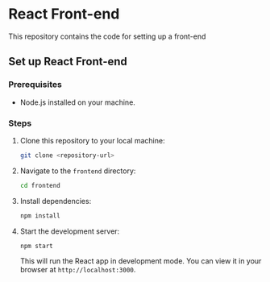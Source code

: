 # React Front-end 

This repository contains the code for setting up a front-end 

## Set up React Front-end

### Prerequisites
- Node.js installed on your machine.

### Steps
1. Clone this repository to your local machine:

    ```bash
    git clone <repository-url>
    ```

2. Navigate to the `frontend` directory:

    ```bash
    cd frontend
    ```

3. Install dependencies:

    ```bash
    npm install
    ```

4. Start the development server:

    ```bash
    npm start
    ```

   This will run the React app in development mode. You can view it in your browser at `http://localhost:3000`.

